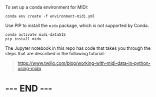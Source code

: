 
To set up a conda environment for MIDI:

    conda env create -f environment-midi.yml

Use PIP to install the `mido` package, which is not supported by Conda.

    conda activate midi-data515
    pip install mido

The Jupyter notebook in this repo has code that takes you through the
steps that are described in the following tutorial:

>  <https://www.twilio.com/blog/working-with-midi-data-in-python-using-mido>


# --- END --- #

